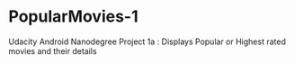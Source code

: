 # PopularMovies-1
Udacity Android Nanodegree Project 1a : Displays Popular or Highest rated movies and their details
